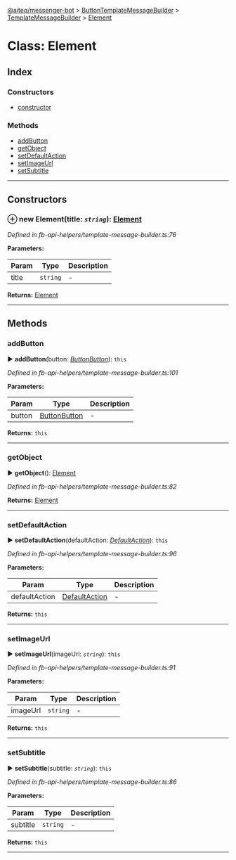 [@aiteq/messenger-bot](../README.md) > [ButtonTemplateMessageBuilder](../classes/buttontemplatemessagebuilder.md) > [TemplateMessageBuilder](../modules/buttontemplatemessagebuilder.templatemessagebuilder.md) > [Element](../classes/buttontemplatemessagebuilder.templatemessagebuilder.element.md)



# Class: Element

## Index

### Constructors

* [constructor](buttontemplatemessagebuilder.templatemessagebuilder.element.md#constructor)


### Methods

* [addButton](buttontemplatemessagebuilder.templatemessagebuilder.element.md#addbutton)
* [getObject](buttontemplatemessagebuilder.templatemessagebuilder.element.md#getobject)
* [setDefaultAction](buttontemplatemessagebuilder.templatemessagebuilder.element.md#setdefaultaction)
* [setImageUrl](buttontemplatemessagebuilder.templatemessagebuilder.element.md#setimageurl)
* [setSubtitle](buttontemplatemessagebuilder.templatemessagebuilder.element.md#setsubtitle)



---
## Constructors
<a id="constructor"></a>


### ⊕ **new Element**(title: *`string`*): [Element](buttontemplatemessagebuilder.templatemessagebuilder.element.md)



*Defined in fb-api-helpers/template-message-builder.ts:76*



**Parameters:**

| Param | Type | Description |
| ------ | ------ | ------ |
| title | `string`   |  - |





**Returns:** [Element](buttontemplatemessagebuilder.templatemessagebuilder.element.md)

---


## Methods
<a id="addbutton"></a>

###  addButton

► **addButton**(button: *[Button](templatemessagebuilder.button.md)[Button](../modules/send.md#button)*): `this`




*Defined in fb-api-helpers/template-message-builder.ts:101*



**Parameters:**

| Param | Type | Description |
| ------ | ------ | ------ |
| button | [Button](templatemessagebuilder.button.md)[Button](../modules/send.md#button)   |  - |





**Returns:** `this`





___

<a id="getobject"></a>

###  getObject

► **getObject**(): [Element](../interfaces/send.element.md)




*Defined in fb-api-helpers/template-message-builder.ts:82*





**Returns:** [Element](../interfaces/send.element.md)





___

<a id="setdefaultaction"></a>

###  setDefaultAction

► **setDefaultAction**(defaultAction: *[DefaultAction](templatemessagebuilder.defaultaction.md)*): `this`




*Defined in fb-api-helpers/template-message-builder.ts:96*



**Parameters:**

| Param | Type | Description |
| ------ | ------ | ------ |
| defaultAction | [DefaultAction](templatemessagebuilder.defaultaction.md)   |  - |





**Returns:** `this`





___

<a id="setimageurl"></a>

###  setImageUrl

► **setImageUrl**(imageUrl: *`string`*): `this`




*Defined in fb-api-helpers/template-message-builder.ts:91*



**Parameters:**

| Param | Type | Description |
| ------ | ------ | ------ |
| imageUrl | `string`   |  - |





**Returns:** `this`





___

<a id="setsubtitle"></a>

###  setSubtitle

► **setSubtitle**(subtitle: *`string`*): `this`




*Defined in fb-api-helpers/template-message-builder.ts:86*



**Parameters:**

| Param | Type | Description |
| ------ | ------ | ------ |
| subtitle | `string`   |  - |





**Returns:** `this`





___


